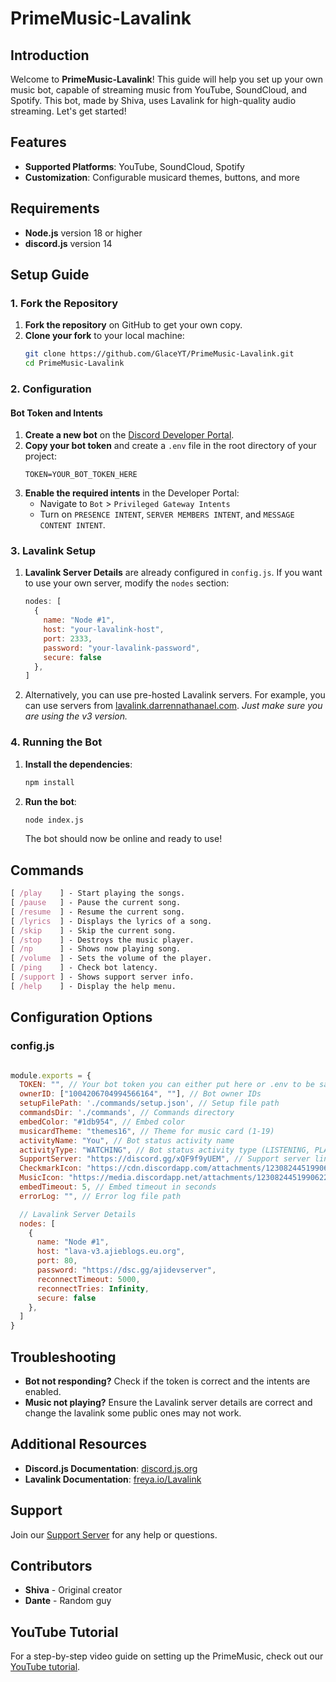 # PrimeMusic-Lavalink

## Introduction
Welcome to **PrimeMusic-Lavalink**! This guide will help you set up your own music bot, capable of streaming music from YouTube, SoundCloud, and Spotify. This bot, made by Shiva, uses Lavalink for high-quality audio streaming. Let's get started!

## Features
- **Supported Platforms**: YouTube, SoundCloud, Spotify
- **Customization**: Configurable musicard themes, buttons, and more

## Requirements
- **Node.js** version 18 or higher
- **discord.js** version 14

## Setup Guide

### 1. Fork the Repository
1. **Fork the repository** on GitHub to get your own copy.
2. **Clone your fork** to your local machine:
    ```bash
    git clone https://github.com/GlaceYT/PrimeMusic-Lavalink.git
    cd PrimeMusic-Lavalink
    ```

### 2. Configuration
#### Bot Token and Intents
1. **Create a new bot** on the [Discord Developer Portal](https://discord.com/developers/applications).
2. **Copy your bot token** and create a `.env` file in the root directory of your project:
    ```env
    TOKEN=YOUR_BOT_TOKEN_HERE
    ```
3. **Enable the required intents** in the Developer Portal:
    - Navigate to `Bot` > `Privileged Gateway Intents`
    - Turn on `PRESENCE INTENT`, `SERVER MEMBERS INTENT`, and `MESSAGE CONTENT INTENT`.

### 3. Lavalink Setup
1. **Lavalink Server Details** are already configured in `config.js`. If you want to use your own server, modify the `nodes` section:
    ```javascript
    nodes: [
      {
        name: "Node #1",
        host: "your-lavalink-host",
        port: 2333,
        password: "your-lavalink-password",
        secure: false
      },
    ]
    ```
2. Alternatively, you can use pre-hosted Lavalink servers. For example, you can use servers from [lavalink.darrennathanael.com](https://lavalink.darrennathanael.com/).
   *Just make sure you are using the v3 version.*

### 4. Running the Bot
1. **Install the dependencies**:
    ```bash
    npm install
    ```
2. **Run the bot**:
    ```bash
    node index.js
    ```
    The bot should now be online and ready to use!

## Commands
```css
[ /play    ] - Start playing the songs.
[ /pause   ] - Pause the current song.
[ /resume  ] - Resume the current song.
[ /lyrics  ] - Displays the lyrics of a song.
[ /skip    ] - Skip the current song.
[ /stop    ] - Destroys the music player.
[ /np      ] - Shows now playing song.
[ /volume  ] - Sets the volume of the player.
[ /ping    ] - Check bot latency.
[ /support ] - Shows support server info.
[ /help    ] - Display the help menu.
```

## Configuration Options
### config.js
```javascript

module.exports = {
  TOKEN: "", // Your bot token you can either put here or .env to be safe
  ownerID: ["1004206704994566164", ""], // Bot owner IDs
  setupFilePath: './commands/setup.json', // Setup file path
  commandsDir: './commands', // Commands directory
  embedColor: "#1db954", // Embed color
  musicardTheme: "themes16", // Theme for music card (1-19)
  activityName: "You", // Bot status activity name
  activityType: "WATCHING", // Bot status activity type (LISTENING, PLAYING, WATCHING)
  SupportServer: "https://discord.gg/xQF9f9yUEM", // Support server link
  CheckmarkIcon: "https://cdn.discordapp.com/attachments/1230824451990622299/1230836684774576168/7762-verified-blue.gif", // Checkmark icon URL
  MusicIcon: "https://media.discordapp.net/attachments/1230824451990622299/1236664581364125787/music-play.gif", // Music icon URL
  embedTimeout: 5, // Embed timeout in seconds
  errorLog: "", // Error log file path

  // Lavalink Server Details
  nodes: [
    {
      name: "Node #1",
      host: "lava-v3.ajieblogs.eu.org",
      port: 80,
      password: "https://dsc.gg/ajidevserver",
      reconnectTimeout: 5000,
      reconnectTries: Infinity,
      secure: false
    },
  ]
}
```
## Troubleshooting
- **Bot not responding?** Check if the token is correct and the intents are enabled.
- **Music not playing?** Ensure the Lavalink server details are correct and change the lavalink some public ones may not work.

## Additional Resources
- **Discord.js Documentation**: [discord.js.org](https://discord.js.org/)
- **Lavalink Documentation**: [freya.io/Lavalink](https://freya.io/Lavalink/)

## Support
Join our [Support Server](https://discord.gg/mH5djUtBCX) for any help or questions.

## Contributors
- **Shiva** - Original creator
- **Dante** - Random guy

## YouTube Tutorial
For a step-by-step video guide on setting up the PrimeMusic, check out our [YouTube tutorial](https://youtu.be/M_7TAJ9oqcs?si=p8-vc4T6KrxkoZlM).
